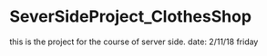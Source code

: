 # SeverSideProject_ClothesShop
this is the project for the course of server side. date: 2/11/18 friday
